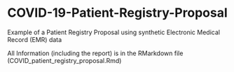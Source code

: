 # COVID-19-Patient-Registry-Proposal
Example of a Patient Registry Proposal using synthetic Electronic Medical Record (EMR) data

All Information (including the report) is in the RMarkdown file (COVID_patient_registry_proposal.Rmd)
